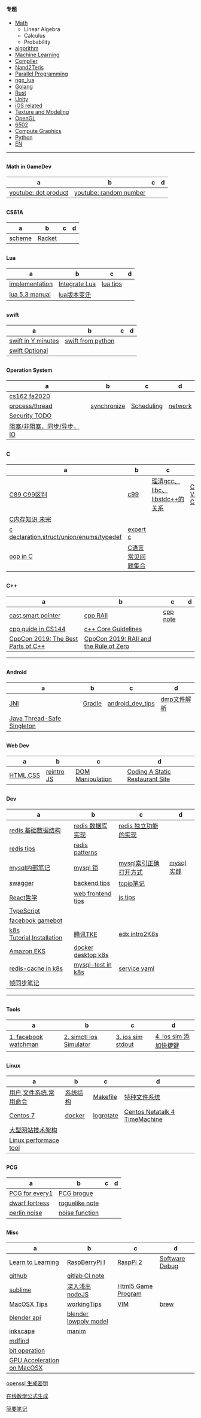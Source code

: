 <h2 id="041d1704a45f737ddaa4380bcf1dfcc7"></h2>


####  专题

 - [Math](dev_notes/math_readme.md) 
    - Linear Algebra
    - Calculus
    - Probability
 - [algorithm](dev_notes/Algorithm_readme.md)
 - [Machine Learning](dev_notes/ML_readme.md)
 - [Compiler](dev_notes/Compiler_readme.md)
 - [Nand2Teris](dev_notes/N2T_readme.md)
 - [Parallel Programming](dev_notes/ParallelProgramming_readme.md)
 - [ngx_lua](dev_notes/ngx_lua/readme.md)
 - [Golang](dev_notes/golang_readme.md)
 - [Rust](dev_notes/rust_readme.md)
 - [Unity](dev_notes/U3D_readme.md)
 - [iOS related](dev_notes/ios/ios_readme.md)
 - [Texture and Modeling](dev_notes/textAndModeling_readme.md)
 - [OpenGL](dev_notes/opengl_readme.md)
 - [6502](dev_notes/6502_readme.md)
 - [Compute Graphics](dev_notes/CG_readme.md)
 - [Python](dev_notes/py_readme.md)
 - [EN](dev_notes/english_readme.md)

---



<h2 id="7803c0bc1ec8e3e2c381127c9a430d79"></h2>


#### Math in GameDev

 a | b | c | d
--- | --- | --- | ---
[youtube: dot product](https://youtu.be/x_sftn4AjSc) | [youtube: random number](https://youtu.be/iDLXp3NHOQI) |

<h2 id="6967a2c7c19fa61c072a4b0a1072e9c7"></h2>


#### CS61A 

 a | b | c | d
--- | --- | --- | ---
[scheme](dev_notes/CS61A_sp17.md) | [Racket](dev_notes/Racket.md)


<h2 id="0ae9478a1db9d1e2c48efa49eac1c7c6"></h2>


#### Lua

 a | b | c | d
--- | --- | --- | ---
[implementation](dev_notes/LuaSC.md) | [Integrate Lua](dev_notes/luaIntegrate.md) | [lua tips](dev_notes/lua_tips.md) | 
[lua 5.3 manual](dev_notes/lua5.3_manual.md) | [lua版本变迁](dev_notes/lua_version.md) | 



<h2 id="818056dbd7e201243206b9c7cd88481c"></h2>


#### swift

 a | b | c | d
--- | --- | --- | ---
[swift in Y minutes](dev_notes/learnSwiftInYMinutes.md) | [swift from python](dev_notes/swift_from_python.md) |
[swift Optional](dev_notes/swift_optional.md) | 



<h2 id="aac4d78ee7d18636803896f8b8c16aa6"></h2>


#### Operation System 

a | b | c | d
--- | --- | --- | --- 
[cs162 fa2020](https://github.com/mebusy/cs162_OS_fa13_Berkeley) |
[process/thread](dev_notes/OS.md) | [synchronize](dev_notes/OS2.md) | [Scheduling](dev_notes/OS3_scheduling.md) | [network](dev_notes/OS_Network_and_Distributed_Systems.md) 
[Security TODO](dev_notes/OS_ProtectionSecurityinDistributedSystems.md) | 
[阻塞/非阻塞，同步/异步，IO](dev_notes/sync_block.md) |


<h2 id="0d61f8370cad1d412f80b84d143e1257"></h2>


#### C

 a | b | c | d
--- | --- | --- | ---
[C89 C99区别](dev_notes/C_C89_vs_C99.md) | [c99](dev_notes/C99.md) | [理清gcc、libc、libstdc++的关系](dev_notes/CLib.md) | [C VS C++](dev_notes/c_vs_c++.md)
[C内存知识 未完](dev_notes/c_memory.md) | 
[c declaration,struct/union/enums/typedef](dev_notes/c_declaration.md) | [expert c](dev_notes/expert_c.md) | 
[oop in C](https://www.cs.rit.edu/~ats/books/ooc.pdf) | [C语言常见问题集合](http://c-faq-chn.sourceforge.net/ccfaq/index.html) | 


<h2 id="f6f87c9fdcf8b3c3f07f93f1ee8712c9"></h2>


#### C++

 a | b | c | d
--- | --- | --- | ---
[cast,smart pointer](dev_notes/cpp_cast_smart.md) | [cpp RAII](dev_notes/cppRAII.md) |  [cpp note](dev_notes/cpp_notes.md) |
[cpp guide in CS144](dev_notes/cpp_cs144_guide.md) | [c++ Core Guidelines](http://isocpp.github.io/CppCoreGuidelines/CppCoreGuidelines) |
[CppCon 2019: The Best Parts of C++](https://nbviewer.jupyter.org/github/mebusy/cppcontalk/blob/main/pdfs/back_to_basics_the_best_parts_of_cpp__jason_turner__cppcon_2019.pdf) | [CppCon 2019: RAII and the Rule of Zero](https://nbviewer.jupyter.org/github/mebusy/cppcontalk/blob/main/pdfs/back_to_basics_raii_and_the_rule_of_zero__arthur_odwyer__cppcon_2019.pdf) |
 




---
<h2 id="e84e30b9390cdb64db6db2c9ab87846d"></h2>


#### Android

 a | b | c | d
--- | --- | --- | ---
[JNI](dev_notes/JNI.md) | [Gradle](dev_notes/gradle_notes.md) | [android_dev_tips](dev_notes/android_dev_tips.md) | [dmp文件解析](dev_notes/android_dmp.md)
[Java Thread-Safe Singleton](https://www.geeksforgeeks.org/java-singleton-design-pattern-practices-examples/) |



<h2 id="e038f9e554416040d7422224d511efc8"></h2>


#### Web Dev

 a | b | c | d
--- | --- | --- | ---
[HTML,CSS](dev_notes/web_dev.md) | [reintro JS](dev_notes/reintro_JS.md) | [DOM Manipulation](dev_notes/web_dev_5.md) |  [Coding A Static Restaurant Site](dev_notes/web_dev_3.md)



<h2 id="55f37d1fd483f6a85379640fe51aafa8"></h2>


#### Dev

 a | b | c | d
--- | --- | --- | ---
[redis 基础数据结构](dev_notes/redis.md) | [redis 数据库实现](dev_notes/redis2.md) | [redis 独立功能的实现](dev_notes/redis3.md) | 
[redis tips](dev_notes/redis_tips.md) | [redis patterns](dev_notes/redis_pattern.md) | 
[mysql内部笔记](dev_notes/mysql.md) | [mysql 锁](dev_notes/mysql_lock.md) | [mysql索引正确打开方式](dev_notes/mysql_index.md) | [mysql实践](dev_notes/mysql_practice.md)
[swagger](dev_notes/swagger.md) |  [backend tips](dev_notes/backend_tips.md) |  [tcpip笔记](dev_notes/tcpip.md) | 
[React哲学](dev_notes/react_philosophy.md)  |  [web frontend tips](dev_notes/web_frontend_note.md) | [js tips](dev_notes/nodejs_tips.md) 
[TypeScript](dev_notes/typescript.md) |
[facebook gamebot](dev_notes/createFBapp.md) | 
[k8s Tutorial,Installation](dev_notes/kuberneters.md) | [腾讯TKE](dev_notes/TencentK8sEngine.md) | [edx intro2K8s](dev_notes/intro2K8s.md) | 
[Amazon EKS](dev_notes/EKS.md) | [docker desktop k8s](dev_notes/k8s-docker-desktop.md) |
[redis-cache in k8s](dev_notes/k8s_redis-cache.md)  | [mysql-test in k8s](dev_notes/k8s_mysql-test.md) | [service yaml](dev_notes/k8s-service-type.md)
[帧同步笔记](dev_notes/framelock.md) | 


---
<h2 id="8625e1de7be14c39b1d14dc03d822497"></h2>


#### Tools

 a | b | c | d
--- | --- | --- | ---
[1. facebook watchman ](dev_notes/TOOL_watchman.md)   |    [2. simctl ios Simulator ](dev_notes/TOOL_simctl_iOS_simulator.md)   | [3. ios sim stdout ](dev_notes/TOOL_ios_sim_stdout_redirect.md)   | [4. ios sim 添加快捷键](dev_notes/TOOL_ios_sim_shortcut_key.md)



<h2 id="edc9f0a5a5d57797bf68e37364743831"></h2>


#### Linux

 a | b | c | d
--- | --- | --- | ---
[用户,文件系统,常用命令](dev_notes/Linux_fan.md) | [系统结构](dev_notes/Linux_fan3.md) | [Makefile](dev_notes/Linux_fan8.md) | [特种文件系统](dev_notes/Linux_fan9.md)
[Centos 7](dev_notes/Centos7.md) | [docker](dev_notes/docker.md)  | [logrotate](dev_notes/linux_logrotate.md) | [Centos Netatalk 4 TimeMachine](dev_notes/centos7_nettalk_timemachine.md)
[大型网站技术架构](dev_notes/WebArchitecture.md) | 
[Linux performace tool](imgs/linux_performance.jpg) |


<h2 id="3c4fa4393bee44ea7fbc83268824b3ed"></h2>


#### PCG

 a | b | c | d
--- | --- | --- | ---
[PCG for every1](dev_notes/pcg_for_every1.md) | [PCG brogue](dev_notes/pcg_brogue.md) | 
[dwarf fortress](dev_notes/dwarf_fortress_details.md) | [roguelike note](dev_notes/roguelike_note.md) | 
[perlin noise](dev_notes/perlinnoise.md) | [noise function](dev_notes/math4game_noise_based_RNG.md) |

<h2 id="74248c725e00bf9fe04df4e35b249a19"></h2>


#### Misc 

 a | b | c | d
--- | --- | --- | ---
[Learn to Learning](dev_notes/Learn2Learning.md) | [RaspBerryPi I](dev_notes/RaspberryPi_I.md) | [RaspPi 2](dev_notes/RASPI_2.md) | [Software Debug](dev_notes/SoftwareDebugging.md) 
[github](dev_notes/github.md) | [gitlab CI note](dev_notes/gitlab_ci_note.md) | 
[sublime](dev_notes/sublime.md)   | [深入浅出nodeJS](dev_notes/深入浅出nodeJS.md)	| [Html5 Game Program](dev_notes/Html5GameProgramming.md)
[MacOSX Tips](dev_notes/MacOSX_Tips.md) | [workingTips](dev_notes/workingTips.md)	|  [VIM](dev_notes/vim.md) | [brew](dev_notes/homebrew.md)
[blender api](dev_notes/blender.md) |  [blender lowpoly model](dev_notes/blender_low_poly.md) | 
[inkscape](dev_notes/inkscape.md) | [manim](dev_notes/manim_readme.md) |
[mdfind](dev_notes/mdfind.md) | 
[bit operation](dev_notes/bitop.md) |
[GPU Acceleration on MacOSX](dev_notes/GPUAccOnMac.md) |
[openssl 生成密钥](dev_notes/openssl.md)


[在线数学公式生成](http://codecogs.com/latex/eqneditor.php)

[简要笔记](dev_notes/note_readme.md)





